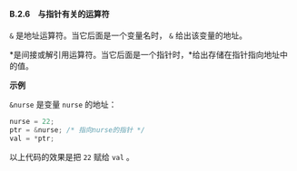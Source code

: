 #### B.2.6　与指针有关的运算符

`&` 是地址运算符。当它后面是一个变量名时， `&` 给出该变量的地址。

*是间接或解引用运算符。当它后面是一个指针时，*给出存储在指针指向地址中的值。

**示例**

`&nurse` 是变量 `nurse` 的地址：

```c
nurse = 22;
ptr = &nurse; /* 指向nurse的指针 */
val = *ptr;
```

以上代码的效果是把 `22` 赋给 `val` 。

